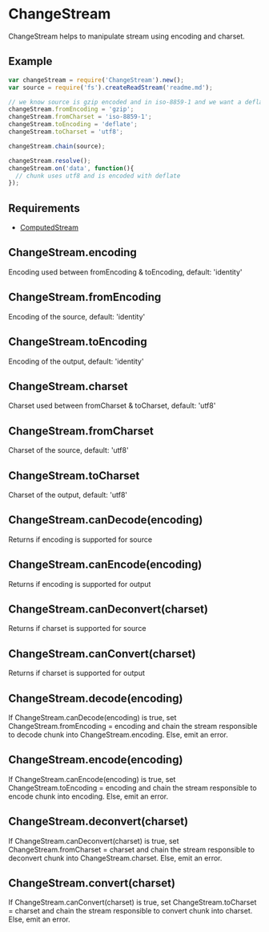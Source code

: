 ChangeStream
=============

ChangeStream helps to manipulate stream using encoding and charset.

## Example

```javascript
var changeStream = require('ChangeStream').new();
var source = require('fs').createReadStream('readme.md');

// we know source is gzip encoded and in iso-8859-1 and we want a deflate encoded output in utf8
changeStream.fromEncoding = 'gzip';
changeStream.fromCharset = 'iso-8859-1';
changeStream.toEncoding = 'deflate';
changeStream.toCharset = 'utf8';

changeStream.chain(source);

changeStream.resolve();
changeStream.on('data', function(){
  // chunk uses utf8 and is encoded with deflate
});
```

## Requirements

- [ComputedStream](./ComputedStream)

## ChangeStream.encoding

Encoding used between fromEncoding & toEncoding, default: 'identity'

## ChangeStream.fromEncoding

Encoding of the source, default: 'identity'

## ChangeStream.toEncoding

Encoding of the output, default: 'identity'

## ChangeStream.charset

Charset used between fromCharset & toCharset, default: 'utf8'

## ChangeStream.fromCharset

Charset of the source, default: 'utf8'

## ChangeStream.toCharset

Charset of the output, default: 'utf8'

## ChangeStream.canDecode(encoding)

Returns if encoding is supported for source

## ChangeStream.canEncode(encoding)

Returns if encoding is supported for output

## ChangeStream.canDeconvert(charset)

Returns if charset is supported for source

## ChangeStream.canConvert(charset)

Returns if charset is supported for output

## ChangeStream.decode(encoding)

If ChangeStream.canDecode(encoding) is true, set ChangeStream.fromEncoding = encoding and chain the stream responsible to decode chunk into ChangeStream.encoding. Else, emit an error.

## ChangeStream.encode(encoding)

If ChangeStream.canEncode(encoding) is true, set ChangeStream.toEncoding = encoding and chain the stream responsible to encode chunk into encoding. Else, emit an error.

## ChangeStream.deconvert(charset)

If ChangeStream.canDeconvert(charset) is true, set ChangeStream.fromCharset = charset and chain the stream responsible to deconvert chunk into ChangeStream.charset. Else, emit an error.

## ChangeStream.convert(charset)

If ChangeStream.canConvert(charset) is true, set ChangeStream.toCharset = charset and chain the stream responsible to convert chunk into charset. Else, emit an error.



